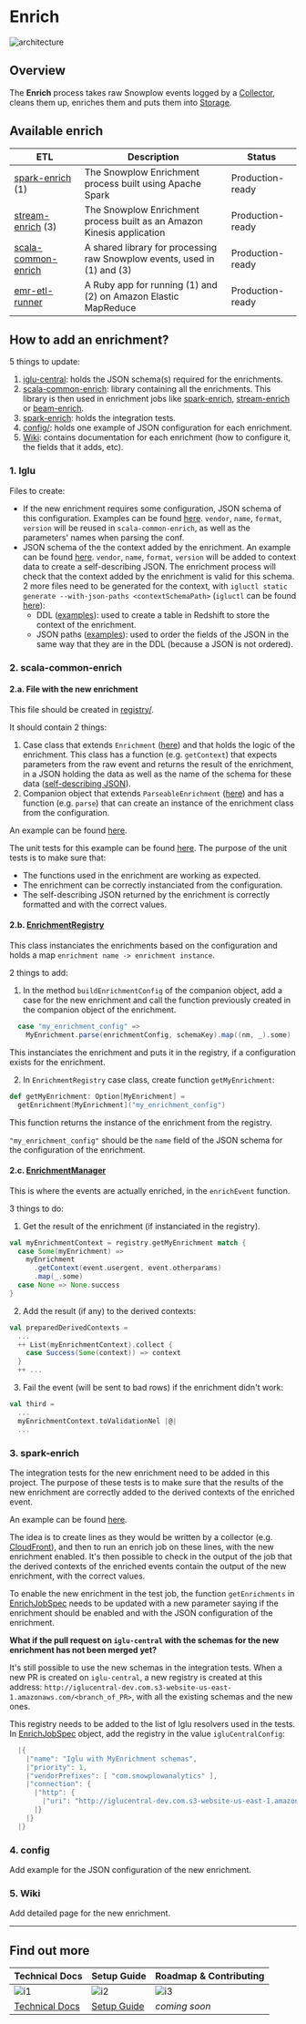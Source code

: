 # Enrich

![architecture][architecture-image]

## Overview

The **Enrich** process takes raw Snowplow events logged by a [Collector][collectors], cleans them up, enriches them and puts them into [Storage][storage].

## Available enrich

| ETL                             | Description                                                              | Status           |
|---------------------------------|--------------------------------------------------------------------------|------------------|
| [spark-enrich][e1] (1)  | The Snowplow Enrichment process built using Apache Spark   | Production-ready |
| [stream-enrich][e3] (3)        | The Snowplow Enrichment process built as an Amazon Kinesis application   | Production-ready |
| [scala-common-enrich][e4]      | A shared library for processing raw Snowplow events, used in (1) and (3) | Production-ready |
| [emr-etl-runner][e5]           | A Ruby app for running (1) and (2) on Amazon Elastic MapReduce           | Production-ready |

## How to add an enrichment?

5 things to update:
1. [iglu-central](https://github.com/snowplow/iglu-central): holds the JSON schema(s) required for the enrichments.
2. [scala-common-enrich](./scala-common-enrich/): library containing all the enrichments. This library is then used in enrichment jobs like [spark-enrich](./spark-enrich/), [stream-enrich](./stream-enrich/) or [beam-enrich](./beam-enrich/).
3. [spark-enrich](./spark-enrich/): holds the integration tests.
4. [config/](./config/enrichments/): holds one example of JSON configuration for each enrichment.
5. [Wiki](https://github.com/snowplow/snowplow/wiki/configurable-enrichments): contains documentation for each enrichment (how to configure it, the fields that it adds, etc).

### 1. Iglu

Files to create:
- If the new enrichment requires some configuration, JSON schema of this configuration. Examples can be found [here](https://github.com/snowplow/iglu-central/tree/master/schemas/com.snowplowanalytics.snowplow.enrichments/). `vendor`, `name`, `format`, `version` will be reused in `scala-common-enrich`, as well as the parameters' names when parsing the conf. 
- JSON schema of the the context added by the enrichment. An example can be found [here](https://github.com/snowplow/iglu-central/tree/master/schemas/com.iab.snowplow/spiders_and_robots/jsonschema/1-0-0). `vendor`, `name`, `format`, `version` will be added to context data to create a self-describing JSON. The enrichment process will check that the context added by the enrichment is valid for this schema.
2 more files need to be generated for the context, with `igluctl static generate --with-json-paths <contextSchemaPath>` (`igluctl` can be found [here](https://docs.snowplowanalytics.com/open-source/iglu/igluctl/)): 
  - DDL ([examples](https://github.com/snowplow/iglu-central/tree/master/sql/)): used to create a table in Redshift to store the context of the enrichment.
  - JSON paths ([examples](https://github.com/snowplow/iglu-central/tree/master/jsonpaths/)): used to order the fields of the JSON in the same way that they are in the DDL (because a JSON is not ordered).

### 2. scala-common-enrich

#### 2.a. File with the new enrichment

This file should be created in [registry/](./scala-common-enrich/src/main/scala/com.snowplowanalytics.snowplow.enrich/common/enrichments/registry/).

It should contain 2 things:
1) Case class that extends `Enrichment` ([here](./scala-common-enrich/src/main/scala/com.snowplowanalytics.snowplow.enrich/common/enrichments/registry/enrichments.scala)) and that holds the logic of the enrichment.
This class has a function (e.g. `getContext`) that expects parameters from the raw event and returns the result of the enrichment, in a JSON holding the data as well as the name of the schema for these data ([self-describing JSON](https://snowplowanalytics.com/blog/2014/05/15/introducing-self-describing-jsons/)).
2) Companion object that extends `ParseableEnrichment` ([here](./scala-common-enrich/src/main/scala/com.snowplowanalytics.snowplow.enrich/common/enrichments/registry/enrichments.scala)) and has a function (e.g. `parse`) that can create an instance of the enrichment class from the configuration.

An example can be found [here](./scala-common-enrich/src/main/scala/com.snowplowanalytics.snowplow.enrich/common/enrichments/registry/YauaaEnrichment.scala).

The unit tests for this example can be found [here](./scala-common-enrich/src/test/scala/com.snowplowanalytics.snowplow.enrich.common/enrichments/registry/YauaaEnrichmentSpec.scala). The purpose of the unit tests is to make sure that:
- The functions used in the enrichment are working as expected.
- The enrichment can be correctly instanciated from the configuration.
- The self-describing JSON returned by the enrichment is correctly formatted and with the correct values.

#### 2.b. [EnrichmentRegistry](./scala-common-enrich/src/main/scala/com.snowplowanalytics.snowplow.enrich/common/enrichments/EnrichmentRegistry.scala)

This class instanciates the enrichments based on the configuration and holds a map `enrichment name -> enrichment instance`.

2 things to add:
1) In the method `buildEnrichmentConfig` of the companion object, add a case for the new enrichment and call the function previously created in the companion object of the enrichment.
```scala
  case "my_enrichment_config" =>
    MyEnrichment.parse(enrichmentConfig, schemaKey).map((nm, _).some)
```
This instanciates the enrichment and puts it in the registry, if a configuration exists for the enrichment.

2) In `EnrichmentRegistry` case class, create function `getMyEnrichment`:
```scala
def getMyEnrichment: Option[MyEnrichment] =
  getEnrichment[MyEnrichment]("my_enrichment_config")
```
This function returns the instance of the enrichment from the registry.

`"my_enrichment_config"` should be the `name` field of the JSON schema for the configuration of the enrichment.

#### 2.c. [EnrichmentManager](./scala-common-enrich/src/main/scala/com.snowplowanalytics.snowplow.enrich/common/enrichments/EnrichmentManager.scala)

This is where the events are actually enriched, in the `enrichEvent` function.

3 things to do:
1) Get the result of the enrichment (if instanciated in the registry).
```scala
val myEnrichmentContext = registry.getMyEnrichment match {
  case Some(myEnrichment) =>
    myEnrichment
      .getContext(event.usergent, event.otherparams)
      .map(_.some)
  case None => None.success
}
```
2) Add the result (if any) to the derived contexts:
```scala
val preparedDerivedContexts =
  ...
  ++ List(myEnrichmentContext).collect {
    case Success(Some(context)) => context
  }
  ++ ...
```
3) Fail the event (will be sent to bad rows) if the enrichment didn't work:
```scala
val third =
  ...
  myEnrichmentContext.toValidationNel |@|
  ...
```

### 3. spark-enrich

The integration tests for the new enrichment need to be added in this project.
The purpose of these tests is to make sure that the results of the new enrichment are correctly added to the derived contexts of the enriched event.

An example can be found [here](./spark-enrich/src/test/scala/com.snowplowanalytics.snowplow.enrich.spark/good/YauaaEnrichmentCfLineSpec.scala).

The idea is to create lines as they would be written by a collector (e.g. [CloudFront](https://docs.aws.amazon.com/AmazonCloudFront/latest/DeveloperGuide/AccessLogs.html#BasicDistributionFileFormat)),
and then to run an enrich job on these lines, with the new enrichment enabled.
It's then possible to check in the output of the job that the derived contexts of the enriched events contain the output of the new enrichment, with the correct values.

To enable the new enrichment in the test job, the function `getEnrichments`
in [EnrichJobSpec](./spark-enrich/src/test/scala/com.snowplowanalytics.snowplow.enrich.spark/EnrichJobSpec.scala)
needs to be updated with a new parameter saying if the enrichment should be enabled
and with the JSON configuration of the enrichment.

**What if the pull request on `iglu-central` with the schemas for the new enrichment has not been merged yet?**

It's still possible to use the new schemas in the integration tests.
When a new PR is created on `iglu-central`, a new registry is created at this address:
`http://iglucentral-dev.com.s3-website-us-east-1.amazonaws.com/<branch_of_PR>`,
with all the existing schemas and the new ones.

This registry needs to be added to the list of Iglu resolvers used in the tests.
In [EnrichJobSpec](./spark-enrich/src/test/scala/com.snowplowanalytics.snowplow.enrich.spark/EnrichJobSpec.scala) object,
add the registry in the value `igluCentralConfig`:
```scala
  |{
    |"name": "Iglu with MyEnrichment schemas",
    |"priority": 1,
    |"vendorPrefixes": [ "com.snowplowanalytics" ],
    |"connection": {
      |"http": {
        |"uri": "http://iglucentral-dev.com.s3-website-us-east-1.amazonaws.com/<branch_of_PR>"
      |}
    |}
  |}
```

### 4. config

Add example for the JSON configuration of the new enrichment.

### 5. Wiki

Add detailed page for the new enrichment.

--------------------------

## Find out more

| Technical Docs              | Setup Guide           | Roadmap & Contributing               |         
|-----------------------------|-----------------------|--------------------------------------|
| ![i1][techdocs-image]      | ![i2][setup-image]   | ![i3][roadmap-image]                |
| [Technical Docs][techdocs] | [Setup Guide][setup] | _coming soon_                        |

[architecture-image]: https://d3i6fms1cm1j0i.cloudfront.net/github-wiki/images/snowplow-architecture-3-enrichment.png
[collectors]: https://github.com/snowplow/snowplow/tree/master/2-collectors
[storage]: https://github.com/snowplow/snowplow/tree/master/4-storage
[e1]: ./spark-enrich/
[e3]: ./stream-enrich/
[e4]: ./scala-common-enrich/
[e5]: ./emr-etl-runner/
[setup]: https://github.com/snowplow/snowplow/wiki/setting-up-EmrEtlRunner
[techdocs]: https://github.com/snowplow/snowplow/wiki/Enrichment
[techdocs-image]: https://d3i6fms1cm1j0i.cloudfront.net/github/images/techdocs.png
[setup-image]: https://d3i6fms1cm1j0i.cloudfront.net/github/images/setup.png
[roadmap-image]: https://d3i6fms1cm1j0i.cloudfront.net/github/images/roadmap.png
